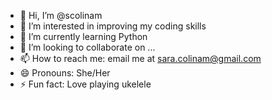 - 👋 Hi, I’m @scolinam
- 👀 I’m interested in improving my coding skills
- 🌱 I’m currently learning Python
- 💞️ I’m looking to collaborate on ...
- 📫 How to reach me: email me at sara.colinam@gmail.com
- 😄 Pronouns: She/Her
- ⚡ Fun fact: Love playing ukelele

<!---
scolinam/scolinam is a ✨ special ✨ repository because its `README.md` (this file) appears on your GitHub profile.
You can click the Preview link to take a look at your changes.
--->
